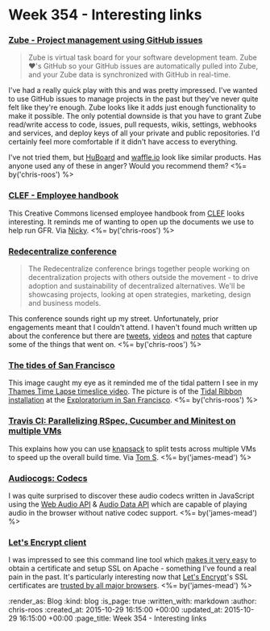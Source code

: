 Week 354 - Interesting links
============================

### [Zube - Project management using GitHub issues](https://zube.io/)

> Zube is virtual task board for your software development team. Zube ❤'s GitHub so your GitHub issues are automatically pulled into Zube, and your Zube data is synchronized with GitHub in real-time.

I've had a really quick play with this and was pretty impressed. I've wanted to use GitHub issues to manage projects in the past but they've never quite felt like they're enough. Zube looks like it adds just enough functionality to make it possible. The only potential downside is that you have to grant Zube read/write access to code, issues, pull requests, wikis, settings, webhooks and services, and deploy keys of all your private and public repositories. I'd certainly feel more comfortable if it didn't have access to everything.

I've not tried them, but [HuBoard][huboard] and [waffle.io][waffle.io] look like similar products. Has anyone used any of these in anger? Would you recommend them? <%= by('chris-roos') %>


### [CLEF - Employee handbook](https://github.com/clef/handbook/blob/master/README.md)

This Creative Commons licensed employee handbook from [CLEF][clef] looks interesting. It reminds me of wanting to open up the documents we use to help run GFR. Via [Nicky][nicky-thompson]. <%= by('chris-roos') %>


### [Redecentralize conference](http://redecentralize.org/conference/)

> The Redecentralize conference brings together people working on decentralization projects with others outside the movement - to drive adoption and sustainability of decentralized alternatives. We'll be showcasing projects, looking at open strategies, marketing, design and business models.

This conference sounds right up my street. Unfortunately, prior engagements meant that I couldn't attend. I haven't found much written up about the conference but there are [tweets][redecentralized-tweets], [videos][redecentralized-videos] and [notes][redecentralized-etherpad] that capture some of the things that went on. <%= by('chris-roos') %>


### [The tides of San Francisco](http://imgur.com/a/7KvMy)

This image caught my eye as it reminded me of the tidal pattern I see in my [Thames Time Lapse timeslice video][thames-timeslice-video]. The picture is of the [Tidal Ribbon installation][tidal-ribbon] at the [Exploratorium in San Francisco][exploratorium]. <%= by('chris-roos') %>


### [Travis CI: Parallelizing RSpec, Cucumber and Minitest on multiple VMs](http://docs.travis-ci.com/user/speeding-up-the-build/#Parallelizing-RSpec%2C-Cucumber-and-Minitest-on-multiple-VMs)

This explains how you can use [knapsack][] to split tests across multiple VMs to speed up the overall build time. Via [Tom S][]. <%= by('james-mead') %>


### [Audiocogs: Codecs](http://audiocogs.org/codecs/)

I was quite surprised to discover these audio codecs written in JavaScript using the [Web Audio API][] & [Audio Data API][] which are capable of playing audio in the browser without native codec support. <%= by('james-mead') %>


### [Let's Encrypt client](https://github.com/letsencrypt/letsencrypt)

I was impressed to see this command line tool which [makes it very easy][lets-encrypt-demo-video] to obtain a certificate and setup SSL on Apache - something I've found a real pain in the past. It's particularly interesting now that [Let's Encrypt][lets-encrypt]'s SSL certificates are [trusted by all major browsers][lets-encrypt-is-trusted]. <%= by('james-mead') %>


[clef]: https://getclef.com/
[exploratorium]: http://www.exploratorium.edu/
[huboard]: https://huboard.com/
[nicky-thompson]: https://twitter.com/knotnicky/
[redecentralized-etherpad]: https://public.etherpad-mozilla.org/p/rdc2015
[redecentralized-tweets]: https://twitter.com/hashtag/redecentralize?src=hash
[redecentralized-videos]: https://www.youtube.com/channel/UCxfh-2aOR5hZUjxJLQ2CIHw
[tidal-ribbon]: http://transmote.com/projects/tidalribbon/
[thames-timeslice-video]: https://vimeo.com/104385576
[waffle.io]: https://waffle.io/
[knapsack]: https://github.com/ArturT/knapsack
[Tom S]: http://codon.com/
[Web Audio API]: https://dvcs.w3.org/hg/audio/raw-file/tip/webaudio/specification.html
[Audio Data API]: https://wiki.mozilla.org/Audio_Data_API
[lets-encrypt-demo-video]: https://www.youtube.com/watch?v=Gas_sSB-5SU
[lets-encrypt]: https://letsencrypt.org/
[lets-encrypt-is-trusted]: https://letsencrypt.org/2015/10/19/lets-encrypt-is-trusted.html


:render_as: Blog
:kind: blog
:is_page: true
:written_with: markdown
:author: chris-roos
:created_at: 2015-10-29 16:15:00 +00:00
:updated_at: 2015-10-29 16:15:00 +00:00
:page_title: Week 354 - Interesting links
